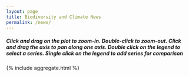 ```yaml
---
layout: page
title: Biodiversity and Climate News
permalink: /news/
---
```


 


<!-- Styles for desktop and mobile devices -->
<style>
	.desktop {
		display: block;
	}
	.mobile {
    		display: none;
  	}
	@media only screen and (max-width: 800px) {
		.mobile {
			display: block;
		}
		.desktop {
			display: none;
		}
	}
</style>

<div class="desktop">
	<h5>Click and drag on the plot to zoom-in. Double-click to zoom-out. Click and drag the axis to pan along one axis. Double click on the legend to select a series. Single click on the legend to add series for comparison</h5>
	 {% include aggregate.html %}
</div>

<!-- Content for mobile devices -->
<div class="mobile">
	<h2>Mobile Content</h2>
	<p>Lorem ipsum dolor sit amet, consectetur adipiscing elit.</p>
</div>
